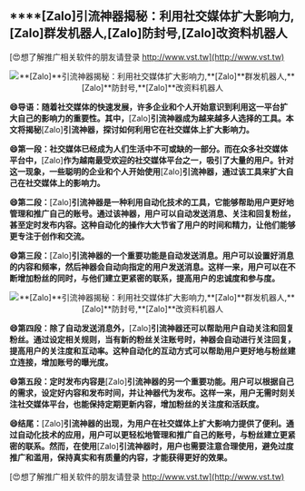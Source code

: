 ## ****[Zalo]**引流神器揭秘：利用社交媒体扩大影响力,**[Zalo]**群发机器人,**[Zalo]**防封号,**[Zalo]**改资料机器人**

[😍想了解推广相关软件的朋友请登录 http://www.vst.tw](http://www.vst.tw)

 <center><img src="https://vst.tw/MP4/tuiguang/png/5.png" alt="**[Zalo]**引流神器揭秘：利用社交媒体扩大影响力,**[Zalo]**群发机器人,**[Zalo]**防封号,**[Zalo]**改资料机器人"></center>

**😄导语：随着社交媒体的快速发展，许多企业和个人开始意识到利用这一平台扩大自己的影响力的重要性。其中，**[Zalo]**引流神器成为越来越多人选择的工具。本文将揭秘**[Zalo]**引流神器，探讨如何利用它在社交媒体上扩大影响力。**

**😄第一段：社交媒体已经成为人们生活中不可或缺的一部分。而在众多社交媒体平台中，**[Zalo]**作为越南最受欢迎的社交媒体平台之一，吸引了大量的用户。针对这一现象，一些聪明的企业和个人开始使用**[Zalo]**引流神器，通过该工具来扩大自己在社交媒体上的影响力。**

**😄第二段：**[Zalo]**引流神器是一种利用自动化技术的工具，它能够帮助用户更好地管理和推广自己的账号。通过该神器，用户可以自动发送消息、关注和回复粉丝，甚至定时发布内容。这种自动化的操作大大节省了用户的时间和精力，让他们能够更专注于创作和交流。**

**😄第三段：**[Zalo]**引流神器的一个重要功能是自动发送消息。用户可以设置好消息的内容和频率，然后神器会自动向指定的用户发送消息。这样一来，用户可以在不断增加粉丝的同时，与他们建立更紧密的联系，提高用户的忠诚度和参与度。**

 <center><img src="https://vst.tw/MP4/tuiguang/png/1.png" alt="**[Zalo]**引流神器揭秘：利用社交媒体扩大影响力,**[Zalo]**群发机器人,**[Zalo]**防封号,**[Zalo]**改资料机器人"></center>

**😄第四段：除了自动发送消息外，**[Zalo]**引流神器还可以帮助用户自动关注和回复粉丝。通过设定相关规则，当有新的粉丝关注账号时，神器会自动进行关注回复，提高用户的关注度和互动率。这种自动化的互动方式可以帮助用户更好地与粉丝建立连接，增加账号的曝光度。**

**😄第五段：定时发布内容是**[Zalo]**引流神器的另一个重要功能。用户可以根据自己的需求，设定好内容和发布时间，并让神器代为发布。这样一来，用户无需时刻关注社交媒体平台，也能保持定期更新内容，增加粉丝的关注度和活跃度。**

**😄结尾：**[Zalo]**引流神器的出现，为用户在社交媒体上扩大影响力提供了便利。通过自动化技术的应用，用户可以更轻松地管理和推广自己的账号，与粉丝建立更紧密的联系。然而，在使用**[Zalo]**引流神器时，用户也需要注意合理使用，避免过度推广和滥用，保持真实和有质量的内容，才能获得更好的效果。**

[😍想了解推广相关软件的朋友请登录 http://www.vst.tw](http://www.vst.tw)



